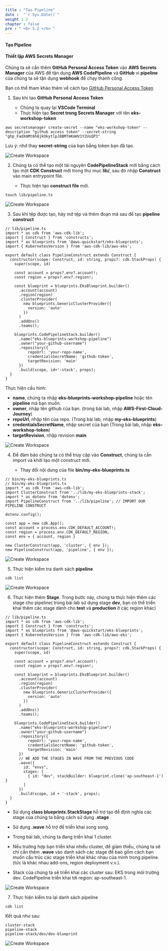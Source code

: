 ```yaml
---
title : "Tạo Pipeline"
date :  "`r Sys.Date()`" 
weight : 2 
chapter : false
pre : " <b> 5.2 </b> "
---
```

#### Tạo Pipeline

#### Thiết lập AWS Secrets Manager

Chúng ta sẽ cần thêm **GitHub Personal Access Token** vào **AWS Secrets Manager** của AWS để tận dụng **AWS CodePipeline** và **GitHub** vì **pipeline** của chúng ta sẽ tận dụng **webhook** để chạy thành công.

Bạn có thể tham khảo thêm về cách tạo [GitHub Personal Access Token](https://docs.github.com/en/authentication/keeping-your-account-and-data-secure/creating-a-personal-access-token)

1.  Sau khi tạo **GitHub Personal Access Token**
    
    *   Chúng ta quay lại **VSCode Terminal**
    *   Thực hiện tạo **Secret trong Secrets Manager** với tên **eks-workshop-token**

```
aws secretsmanager create-secret --name "eks-workshop-token" --description "github access token" --secret-string "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" 
```

Lưu ý: nhớ thay **secret-string** của bạn bằng token bạn đã tạo.

![Create Workspace](/images/5-deploymentpipeline/5.2-accesscluster/001-accesscluster.png?featherlight=false&width=90pc)

2.  Chúng ta có thể tạo một tài nguyên **CodePipelineStack** mới bằng cách tạo một **CDK Construct** mới trong thư mục **lib/**, sau đó nhập **Construct** vào main entrypoint file.
    
    *   Thực hiện tạo **construct file** mới.

```
touch lib/pipeline.ts
```

![Create Workspace](/images/5-deploymentpipeline/5.2-accesscluster/002-accesscluster.png?featherlight=false&width=90pc)

3.  Sau khi tệp được tạo, hãy mở tệp và thêm đoạn mã sau để tạo **pipeline construct**

```
// lib/pipeline.ts
import * as cdk from 'aws-cdk-lib';
import { Construct } from 'constructs';
import * as blueprints from '@aws-quickstart/eks-blueprints';
import { KubernetesVersion } from 'aws-cdk-lib/aws-eks';

export default class PipelineConstruct extends Construct {
  constructor(scope: Construct, id: string, props?: cdk.StackProps) {
    super(scope, id)

    const account = props?.env?.account!;
    const region = props?.env?.region!;

    const blueprint = blueprints.EksBlueprint.builder()
      .account(account)
      .region(region)
      .clusterProvider(
        new blueprints.GenericClusterProvider({
          version: 'auto'
        })
      )
      .addOns()
      .teams();

    blueprints.CodePipelineStack.builder()
      .name("eks-blueprints-workshop-pipeline")
      .owner("your-github-username")
      .repository({
          repoUrl: 'your-repo-name',
          credentialsSecretName: 'github-token',
          targetRevision: 'main'
      })
      .build(scope, id+'-stack', props);
  }
}
```

Thực hiện cấu hình:

*   **name**, chúng ta nhập **eks-blueprints-workshop-pipeline** hoặc tên **pipeline** mà bạn muốn.
*   **owner**, nhập tên github của bạn. (trong bài lab, nhập **AWS-First-Cloud-Journey**)
*   **repoUrl**, nhập tên của repo. (Trong bài lab, nhập **my-eks-blueprints**)
*   **credentialsSecretName**, nhập secret của bạn (Trong bài lab, nhập **eks-workshop-token**)
*   **targetRevision**, nhập revision **main**

![Create Workspace](/images/5-deploymentpipeline/5.2-accesscluster/003-accesscluster.png?featherlight=false&width=90pc)

4.  Để đảm bảo chúng ta có thể truy cập vào **Construct**, chúng ta cần import và khởi tạo một construct mới.
    
    *   Thay đổi nội dung của file **bin/my-eks-blueprints.ts**

```
// bin/my-eks-blueprints.ts
// bin/my-eks-blueprints.ts
import * as cdk from 'aws-cdk-lib';
import ClusterConstruct from '../lib/my-eks-blueprints-stack';
import * as dotenv from 'dotenv';
import PipelineConstruct from '../lib/pipeline'; // IMPORT OUR PIPELINE CONSTRUCT

dotenv.config();

const app = new cdk.App();
const account = process.env.CDK_DEFAULT_ACCOUNT!;
const region = process.env.CDK_DEFAULT_REGION;
const env = { account, region }

new ClusterConstruct(app, 'cluster', { env });
new PipelineConstruct(app, 'pipeline', { env });
```

![Create Workspace](/images/5-deploymentpipeline/5.2-accesscluster/004-accesscluster.png?featherlight=false&width=90pc)

5.  Thực hiện kiểm tra danh sách **pipeline**

```
cdk list
```

![Create Workspace](/images/5-deploymentpipeline/5.2-accesscluster/005-accesscluster.png?featherlight=false&width=90pc)

6.  Thực hiện thêm **Stage**. Trong bước này, chúng ta thực hiện thêm các stage cho pipeline( trong bài lab sử dụng stage **dev**, bạn có thể triển khai thêm các stage dành cho **test** và **production** ở các region khác)

```
// lib/pipeline.ts
import * as cdk from 'aws-cdk-lib';
import { Construct } from 'constructs';
import * as blueprints from '@aws-quickstart/eks-blueprints';
import { KubernetesVersion } from 'aws-cdk-lib/aws-eks';

export default class PipelineConstruct extends Construct {
  constructor(scope: Construct, id: string, props?: cdk.StackProps) {
    super(scope, id)

    const account = props?.env?.account!;
    const region = props?.env?.region!;

    const blueprint = blueprints.EksBlueprint.builder()
      .account(account)
      .region(region)
      .clusterProvider(
        new blueprints.GenericClusterProvider({
          version: 'auto'
        })
      )
      .addOns()
      .teams();

    blueprints.CodePipelineStack.builder()
      .name("eks-blueprints-workshop-pipeline")
      .owner("your-github-username")
      .repository({
          repoUrl: 'your-repo-name',
          credentialsSecretName: 'github-token',
          targetRevision: 'main'
      })
      // WE ADD THE STAGES IN WAVE FROM THE PREVIOUS CODE
      .wave({
        id: "envs",
        stages: [
          { id: "dev", stackBuilder: blueprint.clone('ap-southeast-1') }
        ]
      })
      .build(scope, id + '-stack', props);
  }
}
```

*   Sử dụng **class blueprints.StackStage** hỗ trợ tạo để định nghĩa các stage của chúng ta bằng cách sử dụng **.stage**
    
*   Sử dụng **.wave** hỗ trợ để triển khai song song.
    
*   Trong bài lab, chúng ta đang triển khai 1 cluster.
    
*   Nếu trường hợp bạn triển khai nhiều cluster, để giảm thiểu, chúng ta sẽ chỉ cần thêm **.wave** vào danh sách các stage để bao gồm cách bạn muốn cấu trúc các stage triển khai khác nhau của mình trong pipeline. (tức là khác nhau add-ons, region deployment v.v.).
    
*   Stack của chúng ta sẽ triển khai các cluster sau: EKS trong môi trường dev. CodePipeline triển khai tới region: ap-southeast-1.
    

![Create Workspace](/images/5-deploymentpipeline/5.2-accesscluster/006-accesscluster.png?featherlight=false&width=90pc)

7.  Thực hiện kiểm tra lại danh sách pipeline

```
cdk list
```

Kết quả như sau:

```
cluster-stack
pipeline-stack
pipeline-stack/dev/dev-blueprint
```

![Create Workspace](/images/5-deploymentpipeline/5.2-accesscluster/005-accesscluster.png?featherlight=false&width=90pc)
